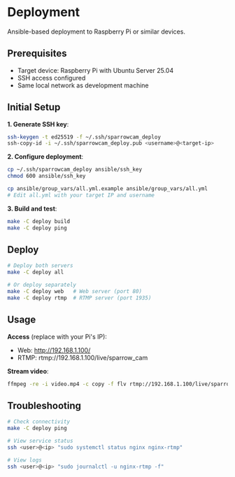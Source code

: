 # Deployment

Ansible-based deployment to Raspberry Pi or similar devices.

## Prerequisites

- Target device: Raspberry Pi with Ubuntu Server 25.04
- SSH access configured
- Same local network as development machine

## Initial Setup

**1. Generate SSH key**:
```bash
ssh-keygen -t ed25519 -f ~/.ssh/sparrowcam_deploy
ssh-copy-id -i ~/.ssh/sparrowcam_deploy.pub <username>@<target-ip>
```

**2. Configure deployment**:
```bash
cp ~/.ssh/sparrowcam_deploy ansible/ssh_key
chmod 600 ansible/ssh_key

cp ansible/group_vars/all.yml.example ansible/group_vars/all.yml
# Edit all.yml with your target IP and username
```

**3. Build and test**:
```bash
make -C deploy build
make -C deploy ping
```

## Deploy

```bash
# Deploy both servers
make -C deploy all

# Or deploy separately
make -C deploy web   # Web server (port 80)
make -C deploy rtmp  # RTMP server (port 1935)
```

## Usage

**Access** (replace with your Pi's IP):
- Web: http://192.168.1.100/
- RTMP: rtmp://192.168.1.100/live/sparrow_cam

**Stream video**:
```bash
ffmpeg -re -i video.mp4 -c copy -f flv rtmp://192.168.1.100/live/sparrow_cam
```

## Troubleshooting

```bash
# Check connectivity
make -C deploy ping

# View service status
ssh <user>@<ip> "sudo systemctl status nginx nginx-rtmp"

# View logs
ssh <user>@<ip> "sudo journalctl -u nginx-rtmp -f"
```
